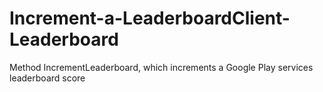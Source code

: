 # Increment-a-LeaderboardClient-Leaderboard
Method IncrementLeaderboard, which increments a Google Play services leaderboard score
